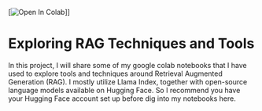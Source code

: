 [![Open In Colab](https://colab.research.google.com/assets/colab-badge.svg)]]

# Exploring RAG Techniques and Tools

In this project, I will share some of my google colab notebooks that I have used to explore tools and techniques around Retrieval Augmented Generation (RAG). I mostly utilize Llama Index, together with open-source language models available on Hugging Face. So I recommend you have your Hugging Face account set up before dig into my notebooks here.
